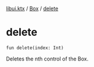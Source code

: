 [libui.ktx](../README.md) / [Box](README.md) / [delete](delete.md)

# delete

`fun delete(index: Int)`

Deletes the nth control of the Box.
